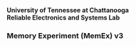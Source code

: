 <b> University of Tennessee at Chattanooga </b> <br>
<b> Reliable Electronics and Systems Lab </b>
### Memory Experiment (MemEx) v3
